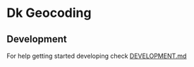 # Dk Geocoding

## Development

For help getting started developing check [DEVELOPMENT.md](DEVELOPMENT.md)
